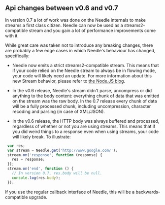<a name='v0.7' /> Api changes between v0.6 and v0.7
---------------------------------------------------

In version 0.7 a lot of work was done on the Needle internals to make streams a first class citizen. Needle can now be used as a streams2-compatible stream and you gain a lot of performance improvements come with it.

While great care was taken not to introduce any breaking changes, there are probably a few edge cases in which Needle's behaviour has changed, specifically:

 * Needle now emits a strict streams2-compatible stream. This means that if your code relied on the Needle stream to always be in flowing mode, your code will likely need an update. For more information about this new Stream behavior, please refer to [the Node.JS blog](http://blog.nodejs.org/2012/12/20/streams2/).

 * In the v0.6 release, Needle's stream didn't parse, uncompress or did anything to the body content: everything chunk of data that was emitted on the stream was the raw body. In the 0.7 release every chunk of data will be a fully processed chunk, including uncompression, character recoding and parsing (in case of XML/JSON).
 
 * In the v0.6 release, the HTTP body was always buffered and processed, regardless of whether or not you are using streams. This means that if you did weird things to a response even when using streams, your code will likely break. To illustrate:

```javascript
 var res;
 var stream = Needle.get('http://www.google.com/');
 stream.on('response', function (response) { 
   res = response;
 });
 stream.on('end', function () {
   // In version 0.7, res.body will be null.
   console.log(res.body);
 });
```

If you use the regular callback interface of Needle, this will be a backwards-compatible upgrade.
